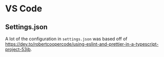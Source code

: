 # VS Code

## Settings.json

A lot of the configuration in `settings.json` was based off of https://dev.to/robertcoopercode/using-eslint-and-prettier-in-a-typescript-project-53jb.
